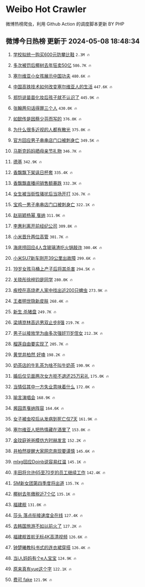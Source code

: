 # Weibo Hot Crawler 



微博热榜爬虫，利用 Github Action 的调度脚本更新 BY PHP 


## 微博今日热榜 更新于 2024-05-08 18:48:34 
1. [学校拟统一购买600元防攀比鞋](https://s.weibo.com/weibo?q=%23%E5%AD%A6%E6%A0%A1%E6%8B%9F%E7%BB%9F%E4%B8%80%E8%B4%AD%E4%B9%B0600%E5%85%83%E9%98%B2%E6%94%80%E6%AF%94%E9%9E%8B%23&t=31&band_rank=1&Refer=top) `2.3M 🔥` 

1. [多次被罚后椰树去年狂卖50亿](https://s.weibo.com/weibo?q=%23%E5%A4%9A%E6%AC%A1%E8%A2%AB%E7%BD%9A%E5%90%8E%E6%A4%B0%E6%A0%91%E5%8E%BB%E5%B9%B4%E7%8B%82%E5%8D%9650%E4%BA%BF%23&t=31&band_rank=2&Refer=top) `586.7K 🔥` 

1. [塞尔维亚小女孩展示中国功夫](https://s.weibo.com/weibo?q=%23%E5%A1%9E%E5%B0%94%E7%BB%B4%E4%BA%9A%E5%B0%8F%E5%A5%B3%E5%AD%A9%E5%B1%95%E7%A4%BA%E4%B8%AD%E5%9B%BD%E5%8A%9F%E5%A4%AB%23&t=31&band_rank=3&Refer=top) `480.6K 🔥` 

1. [中国高铁技术如何改变塞尔维亚人的生活](https://s.weibo.com/weibo?q=%E4%B8%AD%E5%9B%BD%E9%AB%98%E9%93%81%E6%8A%80%E6%9C%AF%E5%A6%82%E4%BD%95%E6%94%B9%E5%8F%98%E5%A1%9E%E5%B0%94%E7%BB%B4%E4%BA%9A%E4%BA%BA%E7%9A%84%E7%94%9F%E6%B4%BB&t=31&band_rank=4&Refer=top) `447.6K 🔥` 

1. [郑恺说苗苗化妆后孩子就不认识了](https://s.weibo.com/weibo?q=%23%E9%83%91%E6%81%BA%E8%AF%B4%E8%8B%97%E8%8B%97%E5%8C%96%E5%A6%86%E5%90%8E%E5%AD%A9%E5%AD%90%E5%B0%B1%E4%B8%8D%E8%AE%A4%E8%AF%86%E4%BA%86%23&t=31&band_rank=5&Refer=top) `445.9K 🔥` 

1. [张翰两句话得罪三个人](https://s.weibo.com/weibo?q=%23%E5%BC%A0%E7%BF%B0%E4%B8%A4%E5%8F%A5%E8%AF%9D%E5%BE%97%E7%BD%AA%E4%B8%89%E4%B8%AA%E4%BA%BA%23&t=31&band_rank=6&Refer=top) `430.0K 🔥` 

1. [如懿传是因蔡少芬而写的](https://s.weibo.com/weibo?q=%23%E5%A6%82%E6%87%BF%E4%BC%A0%E6%98%AF%E5%9B%A0%E8%94%A1%E5%B0%91%E8%8A%AC%E8%80%8C%E5%86%99%E7%9A%84%23&t=31&band_rank=7&Refer=top) `376.0K 🔥` 

1. [为什么很多近视的人都有散光](https://s.weibo.com/weibo?q=%23%E4%B8%BA%E4%BB%80%E4%B9%88%E5%BE%88%E5%A4%9A%E8%BF%91%E8%A7%86%E7%9A%84%E4%BA%BA%E9%83%BD%E6%9C%89%E6%95%A3%E5%85%89%23&t=31&band_rank=8&Refer=top) `375.0K 🔥` 

1. [官方回应男子串串店门口被刺身亡](https://s.weibo.com/weibo?q=%23%E5%AE%98%E6%96%B9%E5%9B%9E%E5%BA%94%E7%94%B7%E5%AD%90%E4%B8%B2%E4%B8%B2%E5%BA%97%E9%97%A8%E5%8F%A3%E8%A2%AB%E5%88%BA%E8%BA%AB%E4%BA%A1%23&t=31&band_rank=9&Refer=top) `349.5K 🔥` 

1. [马斯克妈妈晒母亲节礼物](https://s.weibo.com/weibo?q=%23%E9%A9%AC%E6%96%AF%E5%85%8B%E5%A6%88%E5%A6%88%E6%99%92%E6%AF%8D%E4%BA%B2%E8%8A%82%E7%A4%BC%E7%89%A9%23&t=31&band_rank=10&Refer=top) `346.7K 🔥` 

1. [德基](https://s.weibo.com/weibo?q=%E5%BE%B7%E5%9F%BA&t=31&band_rank=11&Refer=top) `342.9K 🔥` 

1. [香飘飘下架讽日杯套](https://s.weibo.com/weibo?q=%23%E9%A6%99%E9%A3%98%E9%A3%98%E4%B8%8B%E6%9E%B6%E8%AE%BD%E6%97%A5%E6%9D%AF%E5%A5%97%23&t=31&band_rank=12&Refer=top) `335.4K 🔥` 

1. [香飘飘直播间销售额暴跌](https://s.weibo.com/weibo?q=%23%E9%A6%99%E9%A3%98%E9%A3%98%E7%9B%B4%E6%92%AD%E9%97%B4%E9%94%80%E5%94%AE%E9%A2%9D%E6%9A%B4%E8%B7%8C%23&t=31&band_rank=13&Refer=top) `332.3K 🔥` 

1. [女生被当街性骚扰后当场开打](https://s.weibo.com/weibo?q=%23%E5%A5%B3%E7%94%9F%E8%A2%AB%E5%BD%93%E8%A1%97%E6%80%A7%E9%AA%9A%E6%89%B0%E5%90%8E%E5%BD%93%E5%9C%BA%E5%BC%80%E6%89%93%23&t=31&band_rank=14&Refer=top) `326.7K 🔥` 

1. [宝鸡一男子串串店门口被刺身亡](https://s.weibo.com/weibo?q=%23%E5%AE%9D%E9%B8%A1%E4%B8%80%E7%94%B7%E5%AD%90%E4%B8%B2%E4%B8%B2%E5%BA%97%E9%97%A8%E5%8F%A3%E8%A2%AB%E5%88%BA%E8%BA%AB%E4%BA%A1%23&t=31&band_rank=15&Refer=top) `322.1K 🔥` 

1. [赵丽颖杨幂 戛纳](https://s.weibo.com/weibo?q=%E8%B5%B5%E4%B8%BD%E9%A2%96%E6%9D%A8%E5%B9%82%20%E6%88%9B%E7%BA%B3&t=31&band_rank=16&Refer=top) `311.9K 🔥` 

1. [李惠利离开前经纪公司](https://s.weibo.com/weibo?q=%23%E6%9D%8E%E6%83%A0%E5%88%A9%E7%A6%BB%E5%BC%80%E5%89%8D%E7%BB%8F%E7%BA%AA%E5%85%AC%E5%8F%B8%23&t=31&band_rank=17&Refer=top) `309.8K 🔥` 

1. [小米晋升两位高管](https://s.weibo.com/weibo?q=%23%E5%B0%8F%E7%B1%B3%E6%99%8B%E5%8D%87%E4%B8%A4%E4%BD%8D%E9%AB%98%E7%AE%A1%23&t=31&band_rank=18&Refer=top) `301.7K 🔥` 

1. [海底捞回应4人含玻璃渣吃火锅敲诈](https://s.weibo.com/weibo?q=%23%E6%B5%B7%E5%BA%95%E6%8D%9E%E5%9B%9E%E5%BA%944%E4%BA%BA%E5%90%AB%E7%8E%BB%E7%92%83%E6%B8%A3%E5%90%83%E7%81%AB%E9%94%85%E6%95%B2%E8%AF%88%23&t=31&band_rank=19&Refer=top) `300.4K 🔥` 

1. [小米SU7新车刚开39公里出故障](https://s.weibo.com/weibo?q=%23%E5%B0%8F%E7%B1%B3SU7%E6%96%B0%E8%BD%A6%E5%88%9A%E5%BC%8039%E5%85%AC%E9%87%8C%E5%87%BA%E6%95%85%E9%9A%9C%23&t=31&band_rank=20&Refer=top) `299.6K 🔥` 

1. [19岁女孩马桶上产子后将其杀害](https://s.weibo.com/weibo?q=%2319%E5%B2%81%E5%A5%B3%E5%AD%A9%E9%A9%AC%E6%A1%B6%E4%B8%8A%E4%BA%A7%E5%AD%90%E5%90%8E%E5%B0%86%E5%85%B6%E6%9D%80%E5%AE%B3%23&t=31&band_rank=21&Refer=top) `294.5K 🔥` 

1. [关晓彤徐梓钧是同学](https://s.weibo.com/weibo?q=%23%E5%85%B3%E6%99%93%E5%BD%A4%E5%BE%90%E6%A2%93%E9%92%A7%E6%98%AF%E5%90%8C%E5%AD%A6%23&t=31&band_rank=22&Refer=top) `280.0K 🔥` 

1. [疾控在高烧老人家中找出近200只蜱虫](https://s.weibo.com/weibo?q=%23%E7%96%BE%E6%8E%A7%E5%9C%A8%E9%AB%98%E7%83%A7%E8%80%81%E4%BA%BA%E5%AE%B6%E4%B8%AD%E6%89%BE%E5%87%BA%E8%BF%91200%E5%8F%AA%E8%9C%B1%E8%99%AB%23&t=31&band_rank=23&Refer=top) `273.9K 🔥` 

1. [王者明世隐新皮肤](https://s.weibo.com/weibo?q=%23%E7%8E%8B%E8%80%85%E6%98%8E%E4%B8%96%E9%9A%90%E6%96%B0%E7%9A%AE%E8%82%A4%23&t=31&band_rank=24&Refer=top) `268.4K 🔥` 

1. [新生 杀猪盘](https://s.weibo.com/weibo?q=%E6%96%B0%E7%94%9F%20%E6%9D%80%E7%8C%AA%E7%9B%98&t=31&band_rank=25&Refer=top) `249.7K 🔥` 

1. [梁靖崑林高远男双止步8强](https://s.weibo.com/weibo?q=%23%E6%A2%81%E9%9D%96%E5%B4%91%E6%9E%97%E9%AB%98%E8%BF%9C%E7%94%B7%E5%8F%8C%E6%AD%A2%E6%AD%A58%E5%BC%BA%23&t=31&band_rank=26&Refer=top) `219.7K 🔥` 

1. [男子以接放学为由多次强奸11岁侄女](https://s.weibo.com/weibo?q=%23%E7%94%B7%E5%AD%90%E4%BB%A5%E6%8E%A5%E6%94%BE%E5%AD%A6%E4%B8%BA%E7%94%B1%E5%A4%9A%E6%AC%A1%E5%BC%BA%E5%A5%B811%E5%B2%81%E4%BE%84%E5%A5%B3%23&t=31&band_rank=27&Refer=top) `212.3K 🔥` 

1. [榴莲自由要实现了](https://s.weibo.com/weibo?q=%23%E6%A6%B4%E8%8E%B2%E8%87%AA%E7%94%B1%E8%A6%81%E5%AE%9E%E7%8E%B0%E4%BA%86%23&t=31&band_rank=28&Refer=top) `205.7K 🔥` 

1. [黄觉井柏然 好嗑](https://s.weibo.com/weibo?q=%E9%BB%84%E8%A7%89%E4%BA%95%E6%9F%8F%E7%84%B6%20%E5%A5%BD%E5%97%91&t=31&band_rank=29&Refer=top) `198.2K 🔥` 

1. [奶茶店的牛乳茶为啥不叫牛奶茶](https://s.weibo.com/weibo?q=%23%E5%A5%B6%E8%8C%B6%E5%BA%97%E7%9A%84%E7%89%9B%E4%B9%B3%E8%8C%B6%E4%B8%BA%E5%95%A5%E4%B8%8D%E5%8F%AB%E7%89%9B%E5%A5%B6%E8%8C%B6%23&t=31&band_rank=30&Refer=top) `190.9K 🔥` 

1. [婚后仅见面两次女方拒不退还25万彩礼](https://s.weibo.com/weibo?q=%23%E5%A9%9A%E5%90%8E%E4%BB%85%E8%A7%81%E9%9D%A2%E4%B8%A4%E6%AC%A1%E5%A5%B3%E6%96%B9%E6%8B%92%E4%B8%8D%E9%80%80%E8%BF%9825%E4%B8%87%E5%BD%A9%E7%A4%BC%23&t=31&band_rank=31&Refer=top) `175.0K 🔥` 

1. [当情侣其中一方失业意味着什么](https://s.weibo.com/weibo?q=%23%E5%BD%93%E6%83%85%E4%BE%A3%E5%85%B6%E4%B8%AD%E4%B8%80%E6%96%B9%E5%A4%B1%E4%B8%9A%E6%84%8F%E5%91%B3%E7%9D%80%E4%BB%80%E4%B9%88%23&t=31&band_rank=32&Refer=top) `172.0K 🔥` 

1. [喻言演唱会](https://s.weibo.com/weibo?q=%E5%96%BB%E8%A8%80%E6%BC%94%E5%94%B1%E4%BC%9A&t=31&band_rank=33&Refer=top) `168.9K 🔥` 

1. [酱园弄戛纳阵容](https://s.weibo.com/weibo?q=%23%E9%85%B1%E5%9B%AD%E5%BC%84%E6%88%9B%E7%BA%B3%E9%98%B5%E5%AE%B9%23&t=31&band_rank=34&Refer=top) `164.6K 🔥` 

1. [女子被虫咬后从发病到死亡仅7天](https://s.weibo.com/weibo?q=%23%E5%A5%B3%E5%AD%90%E8%A2%AB%E8%99%AB%E5%92%AC%E5%90%8E%E4%BB%8E%E5%8F%91%E7%97%85%E5%88%B0%E6%AD%BB%E4%BA%A1%E4%BB%857%E5%A4%A9%23&t=31&band_rank=35&Refer=top) `161.9K 🔥` 

1. [塞尔维亚人把热情藏在酒里了](https://s.weibo.com/weibo?q=%E5%A1%9E%E5%B0%94%E7%BB%B4%E4%BA%9A%E4%BA%BA%E6%8A%8A%E7%83%AD%E6%83%85%E8%97%8F%E5%9C%A8%E9%85%92%E9%87%8C%E4%BA%86&t=31&band_rank=36&Refer=top) `153.0K 🔥` 

1. [金玟庭爸爸模仿方时赫发言](https://s.weibo.com/weibo?q=%23%E9%87%91%E7%8E%9F%E5%BA%AD%E7%88%B8%E7%88%B8%E6%A8%A1%E4%BB%BF%E6%96%B9%E6%97%B6%E8%B5%AB%E5%8F%91%E8%A8%80%23&t=31&band_rank=37&Refer=top) `152.2K 🔥` 

1. [井柏然提醒大家网恋奔现要谨慎](https://s.weibo.com/weibo?q=%23%E4%BA%95%E6%9F%8F%E7%84%B6%E6%8F%90%E9%86%92%E5%A4%A7%E5%AE%B6%E7%BD%91%E6%81%8B%E5%A5%94%E7%8E%B0%E8%A6%81%E8%B0%A8%E6%85%8E%23&t=31&band_rank=38&Refer=top) `145.6K 🔥` 

1. [mlxg回应Doinb说容易红温](https://s.weibo.com/weibo?q=%23mlxg%E5%9B%9E%E5%BA%94Doinb%E8%AF%B4%E5%AE%B9%E6%98%93%E7%BA%A2%E6%B8%A9%23&t=31&band_rank=39&Refer=top) `145.1K 🔥` 

1. [丰田将允许65至70岁的员工继续工作](https://s.weibo.com/weibo?q=%23%E4%B8%B0%E7%94%B0%E5%B0%86%E5%85%81%E8%AE%B865%E8%87%B370%E5%B2%81%E7%9A%84%E5%91%98%E5%B7%A5%E7%BB%A7%E7%BB%AD%E5%B7%A5%E4%BD%9C%23&t=31&band_rank=40&Refer=top) `142.4K 🔥` 

1. [SM新女团第四季度将出道](https://s.weibo.com/weibo?q=%23SM%E6%96%B0%E5%A5%B3%E5%9B%A2%E7%AC%AC%E5%9B%9B%E5%AD%A3%E5%BA%A6%E5%B0%86%E5%87%BA%E9%81%93%23&t=31&band_rank=41&Refer=top) `135.7K 🔥` 

1. [椰树去年缴税近7个亿](https://s.weibo.com/weibo?q=%23%E6%A4%B0%E6%A0%91%E5%8E%BB%E5%B9%B4%E7%BC%B4%E7%A8%8E%E8%BF%917%E4%B8%AA%E4%BA%BF%23&t=31&band_rank=42&Refer=top) `135.1K 🔥` 

1. [福建舰](https://s.weibo.com/weibo?q=%E7%A6%8F%E5%BB%BA%E8%88%B0&t=31&band_rank=43&Refer=top) `131.0K 🔥` 

1. [莎头 落点衔接速度全在线](https://s.weibo.com/weibo?q=%E8%8E%8E%E5%A4%B4%20%E8%90%BD%E7%82%B9%E8%A1%94%E6%8E%A5%E9%80%9F%E5%BA%A6%E5%85%A8%E5%9C%A8%E7%BA%BF&t=31&band_rank=44&Refer=top) `127.4K 🔥` 

1. [去韩国旅游不如以前火了](https://s.weibo.com/weibo?q=%23%E5%8E%BB%E9%9F%A9%E5%9B%BD%E6%97%85%E6%B8%B8%E4%B8%8D%E5%A6%82%E4%BB%A5%E5%89%8D%E7%81%AB%E4%BA%86%23&t=31&band_rank=45&Refer=top) `127.2K 🔥` 

1. [福建舰首航无标4K高清视频](https://s.weibo.com/weibo?q=%23%E7%A6%8F%E5%BB%BA%E8%88%B0%E9%A6%96%E8%88%AA%E6%97%A0%E6%A0%874K%E9%AB%98%E6%B8%85%E8%A7%86%E9%A2%91%23&t=31&band_rank=46&Refer=top) `126.6K 🔥` 

1. [钟楚曦教科书式的连衣裙穿搭](https://s.weibo.com/weibo?q=%23%E9%92%9F%E6%A5%9A%E6%9B%A6%E6%95%99%E7%A7%91%E4%B9%A6%E5%BC%8F%E7%9A%84%E8%BF%9E%E8%A1%A3%E8%A3%99%E7%A9%BF%E6%90%AD%23&t=31&band_rank=47&Refer=top) `126.4K 🔥` 

1. [当i人妈妈有个e人宝宝](https://s.weibo.com/weibo?q=%E5%BD%93i%E4%BA%BA%E5%A6%88%E5%A6%88%E6%9C%89%E4%B8%AAe%E4%BA%BA%E5%AE%9D%E5%AE%9D&t=31&band_rank=48&Refer=top) `124.9K 🔥` 

1. [原来真有yue这个字](https://s.weibo.com/weibo?q=%23%E5%8E%9F%E6%9D%A5%E7%9C%9F%E6%9C%89yue%E8%BF%99%E4%B8%AA%E5%AD%97%23&t=31&band_rank=49&Refer=top) `122.1K 🔥` 

1. [费可 fake](https://s.weibo.com/weibo?q=%E8%B4%B9%E5%8F%AF%20fake&t=31&band_rank=50&Refer=top) `121.9K 🔥` 

